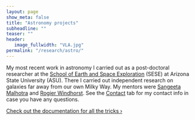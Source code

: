 ```yaml
---
layout: page
show_meta: false
title: "Astronomy projects"
subheadline: ""
teaser: ""
header:
   image_fullwidth: "VLA.jpg"
permalink: "/research/astro/"
---
```


My most recent work in astronomy I carried out as a post-doctoral researcher at the [School of Earth and Space Exploration](https://sese.asu.edu/) (SESE)
at Arizona State University (ASU). 
There I carried out independent research on galaxies far away from our own Milky Way. 
My mentors were [Sangeeta Malhotra](https://asu.pure.elsevier.com/en/persons/sangeeta-malhotra) and [Rogier Windhorst](http://sese-archive.asu.edu/people/rogier-windhorst). 
See the [Contact](http://kpolsen.github.io/Contact/) tab for my contact info in case you have any questions.


<a class="radius button small" href="{{ site.url }}{{ site.baseurl }}/documentation/">Check out the documentation for all the tricks ›</a>

